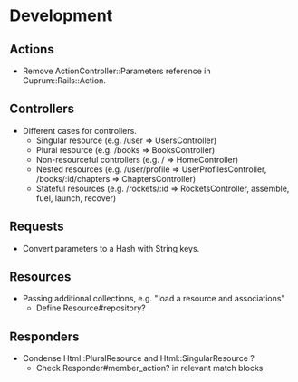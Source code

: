 # Development

## Actions

- Remove ActionController::Parameters reference in Cuprum::Rails::Action.

## Controllers

- Different cases for controllers.
  - Singular resource (e.g. /user => UsersController)
  - Plural resource (e.g. /books => BooksController)
  - Non-resourceful controllers (e.g. / => HomeController)
  - Nested resources (e.g. /user/profile => UserProfilesController, /books/:id/chapters => ChaptersController)
  - Stateful resources (e.g. /rockets/:id => RocketsController, assemble, fuel, launch, recover)

## Requests

- Convert parameters to a Hash with String keys.

## Resources

- Passing additional collections, e.g. "load a resource and associations"
  - Define Resource#repository?

## Responders

- Condense Html::PluralResource and Html::SingularResource ?
  - Check Responder#member_action? in relevant match blocks
